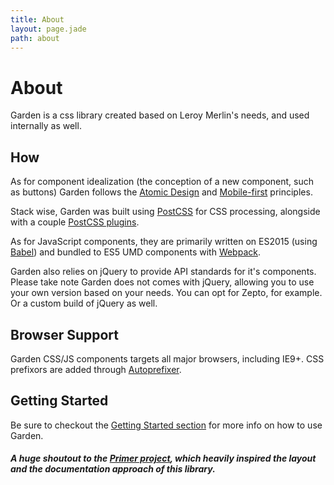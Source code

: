 ```yaml
---
title: About
layout: page.jade
path: about
---
```


# About
<p class="lead">Garden is a css library created based on Leroy Merlin's needs, and used internally as well.</p>

## How
As for component idealization (the conception of a new component, such as buttons) Garden follows the [Atomic Design](http://bradfrost.com/blog/post/atomic-web-design/) and [Mobile-first](http://bradfrost.com/blog/web/mobile-first-responsive-web-design/) principles.

Stack wise, Garden was built using [PostCSS](https://github.com/postcss/postcss) for CSS processing, alongside with a couple [PostCSS plugins](https://github.com/leroy-merlin-br/garden/blob/master/package.json).

As for JavaScript components, they are primarily written on ES2015 (using [Babel](https://babeljs.io)) and bundled to ES5 UMD components with [Webpack](https://webpack.github.io/).

Garden also relies on jQuery to provide API standards for it's components. Please take note Garden does not comes with jQuery, allowing you to use your own version based on your needs. You can opt for Zepto, for example. Or a custom build of jQuery as well.

## Browser Support
Garden CSS/JS components targets all major browsers, including IE9+. CSS prefixors are added through [Autoprefixer](https://github.com/postcss/autoprefixer).

## Getting Started
Be sure to checkout the [Getting Started section](getting-started.html) for more info on how to use Garden.

##### A huge shoutout to the [Primer project](https://primercss.io), which heavily inspired the layout and the documentation approach of this library.
